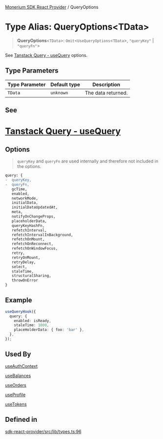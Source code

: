 [Monerium SDK React Provider](../README.md) / QueryOptions

# Type Alias: QueryOptions\<TData\>

> **QueryOptions**\<`TData`\>: `Omit`\<`UseQueryOptions`\<`TData`\>, `"queryKey"` \| `"queryFn"`\>

See [Tanstack Query - useQuery](https://tanstack.com/query/latest/docs/framework/react/reference/useQuery) options.

## Type Parameters

| Type Parameter | Default type | Description        |
| -------------- | ------------ | ------------------ |
| `TData`        | `unknown`    | The data returned. |

## See

# [Tanstack Query - useQuery](https://tanstack.com/query/latest/docs/framework/react/reference/useQuery)

## Options

> `queryKey` and `queryFn` are used internally and therefore not included in the options.

```diff
query: {
-  queryKey,
-  queryFn,
   gcTime,
   enabled,
   networkMode,
   initialData,
   initialDataUpdatedAt,
   meta,
   notifyOnChangeProps,
   placeholderData,
   queryKeyHashFn,
   refetchInterval,
   refetchIntervalInBackground,
   refetchOnMount,
   refetchOnReconnect,
   refetchOnWindowFocus,
   retry,
   retryOnMount,
   retryDelay,
   select,
   staleTime,
   structuralSharing,
   throwOnError
}
```

## Example

```ts
useQueryHook({
  query: {
    enabled: isReady,
    staleTime: 1000,
    placeHolderData: { foo: 'bar' },
  },
});
```

## Used By

[useAuthContext](../functions/useAuthContext.md)

[useBalances](../functions/useBalances.md)

[useOrders](../functions/useOrders.md)

[useProfile](../functions/useProfile.md)

[useTokens](../functions/useTokens.md)

## Defined in

[sdk-react-provider/src/lib/types.ts:96](https://github.com/monerium/js-monorepo/blob/main/packages/sdk-react-provider/src/lib/types.ts#L96)
